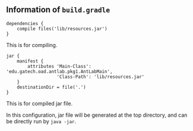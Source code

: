 ## Information of `build.gradle`

```
dependencies {
    compile files('lib/resources.jar')
}
```
This is for compiling.

```
jar {
    manifest {
        attributes 'Main-Class': 'edu.gatech.oad.antlab.pkg1.AntLabMain',
                   'Class-Path': 'lib/resources.jar'
    }
    destinationDir = file('.')
}
```
This is for compiled jar file.

In this configuration, jar file will be generated at the top directory, and can be directly run by `java -jar`.
